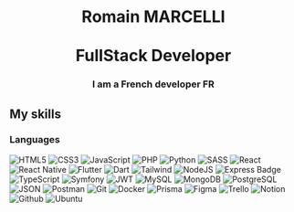 <h1 align="center">
 Romain MARCELLI
  <br><br>
  <span>FullStack Developer</span>
  <br>
</h1>

<h3 align="center">
  I am a French <strong>developer</strong> FR</br>
</h3>

## My skills

### Languages
![HTML5](https://ziadoua.github.io/m3-Markdown-Badges/badges/HTML/html2.svg)
![CSS3](https://ziadoua.github.io/m3-Markdown-Badges/badges/CSS/css2.svg)
![JavaScript](https://ziadoua.github.io/m3-Markdown-Badges/badges/Javascript/javascript2.svg)
![PHP](https://ziadoua.github.io/m3-Markdown-Badges/badges/PHP/php2.svg)
![Python](https://ziadoua.github.io/m3-Markdown-Badges/badges/Python/python1.svg)
![SASS](https://ziadoua.github.io/m3-Markdown-Badges/badges/Sass/sass1.svg)
![React](https://ziadoua.github.io/m3-Markdown-Badges/badges/React/react2.svg)
![React Native](https://ziadoua.github.io/m3-Markdown-Badges/badges/ReactNative/reactnative2.svg)
![Flutter](https://ziadoua.github.io/m3-Markdown-Badges/badges/Flutter/flutter1.svg)
![Dart](https://ziadoua.github.io/m3-Markdown-Badges/badges/Dart/dart1.svg)
![Tailwind](https://ziadoua.github.io/m3-Markdown-Badges/badges/TailwindCSS/tailwindcss2.svg)
![NodeJS](https://ziadoua.github.io/m3-Markdown-Badges/badges/NodeJS/nodejs2.svg)
![Express Badge](https://ziadoua.github.io/m3-Markdown-Badges/badges/Express/express2.svg)
![TypeScript](https://ziadoua.github.io/m3-Markdown-Badges/badges/TypeScript/typescript1.svg)
![Symfony](https://ziadoua.github.io/m3-Markdown-Badges/badges/Symfony/symfony2.svg)
![JWT](https://ziadoua.github.io/m3-Markdown-Badges/badges/JWT/jwt2.svg)
![MySQL](https://ziadoua.github.io/m3-Markdown-Badges/badges/MySQL/mysql2.svg)
![MongoDB](https://ziadoua.github.io/m3-Markdown-Badges/badges/MongoDB/mongodb2.svg)
![PostgreSQL](https://ziadoua.github.io/m3-Markdown-Badges/badges/PostgreSQL/postgresql3.svg)
![JSON](https://ziadoua.github.io/m3-Markdown-Badges/badges/JSON/json1.svg)
![Postman](https://ziadoua.github.io/m3-Markdown-Badges/badges/Postman/postman2.svg)
![Git](https://ziadoua.github.io/m3-Markdown-Badges/badges/Git/git2.svg)
![Docker](https://ziadoua.github.io/m3-Markdown-Badges/badges/Docker/docker2.svg)
![Prisma](https://ziadoua.github.io/m3-Markdown-Badges/badges/Prisma/prisma1.svg)
![Figma](https://ziadoua.github.io/m3-Markdown-Badges/badges/Figma/figma2.svg)
![Trello](https://ziadoua.github.io/m3-Markdown-Badges/badges/Trello/trello2.svg)
![Notion](https://ziadoua.github.io/m3-Markdown-Badges/badges/Notion/notion2.svg)
![Github](https://ziadoua.github.io/m3-Markdown-Badges/badges/Github/github1.svg)
![Ubuntu](https://ziadoua.github.io/m3-Markdown-Badges/badges/Ubuntu/ubuntu1.svg)
